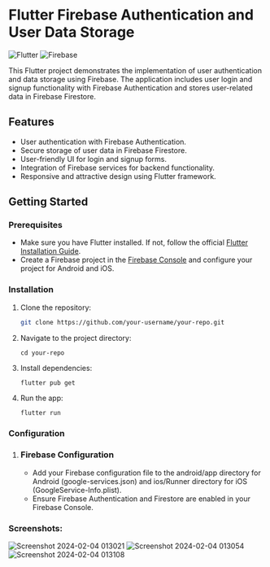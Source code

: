 # Flutter Firebase Authentication and User Data Storage

![Flutter](https://img.shields.io/badge/Flutter-2.8.0-3f51b5?logo=flutter)
![Firebase](https://img.shields.io/badge/Firebase-9.0.0-ffca28?logo=firebase)

This Flutter project demonstrates the implementation of user authentication and data storage using Firebase. The application includes user login and signup functionality with Firebase Authentication and stores user-related data in Firebase Firestore.

## Features

- User authentication with Firebase Authentication.
- Secure storage of user data in Firebase Firestore.
- User-friendly UI for login and signup forms.
- Integration of Firebase services for backend functionality.
- Responsive and attractive design using Flutter framework.

## Getting Started

### Prerequisites

- Make sure you have Flutter installed. If not, follow the official [Flutter Installation Guide](https://flutter.dev/docs/get-started/install).
- Create a Firebase project in the [Firebase Console](https://console.firebase.google.com/) and configure your project for Android and iOS.

### Installation

1. Clone the repository:

   ```bash
   git clone https://github.com/your-username/your-repo.git
2. Navigate to the project directory:

   `cd your-repo`
3. Install dependencies:

   `flutter pub get`
4. Run the app:

   `flutter run`
   
### Configuration
   1. ### Firebase Configuration
      - Add your Firebase configuration file to the android/app directory for Android (google-services.json) and ios/Runner directory for iOS (GoogleService-Info.plist).
      - Ensure Firebase Authentication and Firestore are enabled in your Firebase Console.

### Screenshots:
![Screenshot 2024-02-04 013021](https://github.com/san-jay-14/Signin-Signup-flutter-app/assets/146640686/488c2da2-2296-4118-9eb0-f5e709c515b8)
![Screenshot 2024-02-04 013054](https://github.com/san-jay-14/Signin-Signup-flutter-app/assets/146640686/8669e84d-d3e7-4d98-9a54-726464d84b63)
![Screenshot 2024-02-04 013108](https://github.com/san-jay-14/Signin-Signup-flutter-app/assets/146640686/536c1e04-9e70-461f-9683-e7a698f13e1d)





